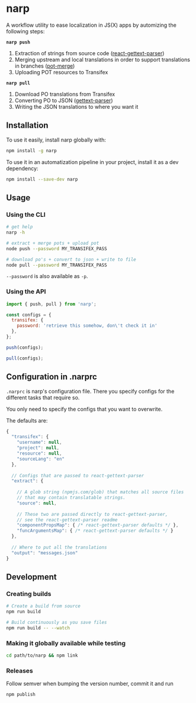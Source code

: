 # narp

A workflow utility to ease localization in JS(X) apps by automizing the following steps:

**`narp push`**

1. Extraction of strings from source code ([react-gettext-parser](https://github.com/alexanderwallin/react-gettext-parser))
2. Merging upstream and local translations in order to support translations in branches ([pot-merge](https://github.com/laget-se/pot-merge))
3. Uploading POT resources to Transifex

**`narp pull`**

1. Download PO translations from Transifex
2. Converting PO to JSON ([gettext-parser](https://github.com/andris9/gettext-parser))
3. Writing the JSON translations to where you want it

## Installation

To use it easily, install narp globally with:

```sh
npm install -g narp
```

To use it in an automatization pipeline in your project, install it as a dev dependency:

```sh
npm install --save-dev narp
```

## Usage

### Using the CLI

```sh
# get help
narp -h
```

```sh
# extract + merge pots + upload pot
node push --password MY_TRANSIFEX_PASS
```

```sh
# download po's + convert to json + write to file
node pull --password MY_TRANSIFEX_PASS
```

`--password` is also available as `-p`.

### Using the API

```js
import { push, pull } from 'narp';

const configs = {
  transifex: {
    password: 'retrieve this somehow, don\'t check it in'
  },
};

push(configs);

pull(configs);
```

## Configuration in .narprc

`.narprc` is narp's configuration file. There you specify configs for the different tasks that require so.

You only need to specify the configs that you want to overwrite.

The defaults are:

```js
{
  "transifex": {
    "username": null,
    "project": null,
    "resource": null,
    "sourceLang": "en"
  },
  
  // Configs that are passed to react-gettext-parser
  "extract": {
  
    // A glob string (npmjs.com/glob) that matches all source files
    // that may contain translatable strings.
    "source": null,
    
    // These two are passed directly to react-gettext-parser,
    // see the react-gettext-parser readme
    "componentPropsMap": { /* react-gettext-parser defaults */ },
    "funcArgumentsMap": { /* react-gettext-parser defaults */ }
  },
  
  // Where to put all the translations
  "output": "messages.json"
}
```

## Development

### Creating builds

```sh
# Create a build from source
npm run build

# Build continuously as you save files
npm run build -- --watch
```

### Making it globally available while testing

```sh
cd path/to/narp && npm link
```

### Releases

Follow semver when bumping the version number, commit it and run

```sh
npm publish
```
